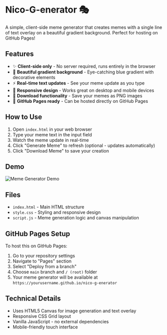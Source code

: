 # Nico-G-enerator 🎭

A simple, client-side meme generator that creates memes with a single line of text overlay on a beautiful gradient background. Perfect for hosting on GitHub Pages!

## Features

- ✨ **Client-side only** - No server required, runs entirely in the browser
- 🎨 **Beautiful gradient background** - Eye-catching blue gradient with decorative elements
- ⚡ **Real-time text updates** - See your meme update as you type
- 📱 **Responsive design** - Works great on desktop and mobile devices
- 💾 **Download functionality** - Save your memes as PNG images
- 🚀 **GitHub Pages ready** - Can be hosted directly on GitHub Pages

## How to Use

1. Open `index.html` in your web browser
2. Type your meme text in the input field
3. Watch the meme update in real-time
4. Click "Generate Meme" to refresh (optional - updates automatically)
5. Click "Download Meme" to save your creation

## Demo

![Meme Generator Demo](https://github.com/user-attachments/assets/82e99232-68fd-4d91-a9c9-e967905e325f)

## Files

- `index.html` - Main HTML structure
- `style.css` - Styling and responsive design
- `script.js` - Meme generation logic and canvas manipulation

## GitHub Pages Setup

To host this on GitHub Pages:

1. Go to your repository settings
2. Navigate to "Pages" section
3. Select "Deploy from a branch"
4. Choose `main` branch and `/ (root)` folder
5. Your meme generator will be available at `https://yourusername.github.io/nico-g-enerator`

## Technical Details

- Uses HTML5 Canvas for image generation and text overlay
- Responsive CSS Grid layout
- Vanilla JavaScript - no external dependencies
- Mobile-friendly touch interface